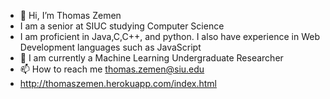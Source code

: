 - 👋 Hi, I’m Thomas Zemen
- I am a senior at SIUC studying Computer Science
- I am proficient in Java,C,C++, and python. I also have experience in Web Development languages such as JavaScript
- 🌱 I am currently a Machine Learning Undergraduate Researcher
- 📫 How to reach me thomas.zemen@siu.edu
- http://thomaszemen.herokuapp.com/index.html

<!---
Thomasz-SIU/Thomasz-SIU is a ✨ special ✨ repository because its `README.md` (this file) appears on your GitHub profile.
You can click the Preview link to take a look at your changes.
--->
